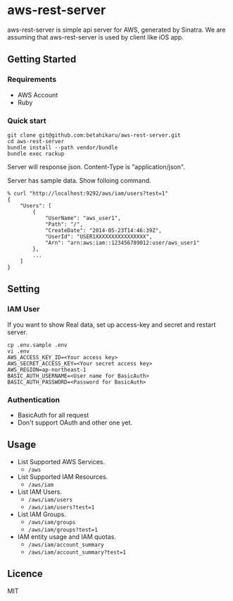 aws-rest-server
=========

aws-rest-server is simple api server for AWS, generated by Sinatra.
We are assuming that aws-rest-server is used by client like iOS app.

## Getting Started

### Requirements
* AWS Account
* Ruby

### Quick start

```shell
git clone git@github.com:betahikaru/aws-rest-server.git
cd aws-rest-server
bundle install --path vendor/bundle
bundle exec rackup
```

Server will response json. Content-Type is "application/json".

Server has sample data. Show folloing command.

```shell
% curl "http://localhost:9292/aws/iam/users?test=1"
{
    "Users": [
        {
            "UserName": "aws_user1",
            "Path": "/",
            "CreateDate": "2014-05-23T14:46:39Z",
            "UserId": "USER1XXXXXXXXXXXXXXXX",
            "Arn": "arn:aws:iam::123456789012:user/aws_user1"
        },
        ...
    ]
}
```

## Setting

### IAM User
If you want to show Real data, set up access-key and secret and restart server.


```shell
cp .env.sample .env
vi .env
AWS_ACCESS_KEY_ID=<Your access key>
AWS_SECRET_ACCESS_KEY=<Your secret access key>
AWS_REGION=ap-northeast-1
BASIC_AUTH_USERNAME=<User name for BasicAuth>
BASIC_AUTH_PASSWORD=<Password for BasicAuth>
```

### Authentication
- BasicAuth for all request
- Don't support OAuth and other one yet.

## Usage

- List Supported AWS Services.
  - ```/aws```
- List Supported IAM Resources.
  - ```/aws/iam```
- List IAM Users.
  - ```/aws/iam/users```
  - ```/aws/iam/users?test=1```
- List IAM Groups.
  - ```/aws/iam/groups```
  - ```/aws/iam/groups?test=1```
- IAM entity usage and IAM quotas.
  - ```/aws/iam/account_summary```
  - ```/aws/iam/account_summary?test=1```

## Licence
MIT
